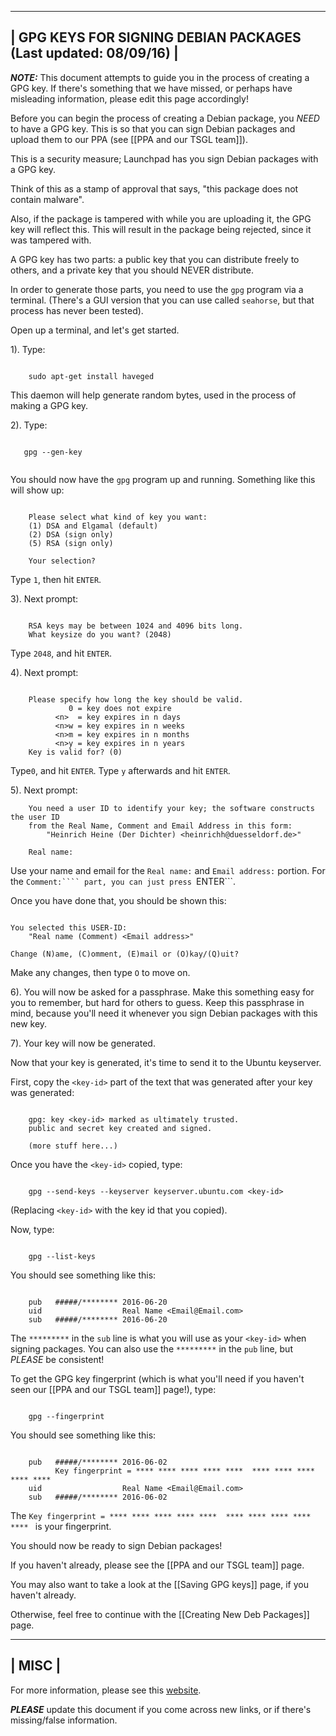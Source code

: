 -----------------------------------------------------------------
| GPG KEYS FOR SIGNING DEBIAN PACKAGES (Last updated: 08/09/16) |
-----------------------------------------------------------------

***NOTE:*** This document attempts to guide you in the process of creating a GPG key. If there's something that we have missed, or perhaps have misleading information, please edit this page accordingly!

Before you can begin the process of creating a Debian package, you *NEED* to have a GPG key. 
This is so that you can sign Debian packages and upload them to our PPA (see [[PPA and our TSGL team]]).

This is a security measure; Launchpad has you sign Debian packages with a GPG key. 

Think of this as a stamp of approval that says, "this package does not contain malware". 

Also, if the package is tampered with while you are uploading it, the GPG key will reflect this. 
This will result in the package being rejected, since it was tampered with. 

A GPG key has two parts: a public key that you can distribute freely to others, and a private key that you should NEVER distribute. 

In order to generate those parts, you need to use the ```gpg``` program via a terminal. (There's a GUI version that you can use called ```seahorse```, but that process has never been tested).

Open up a terminal, and let's get started. 

1). Type:

```

    sudo apt-get install haveged

```

This daemon will help generate random bytes, used in the process of making a GPG key. 

2). Type:

```

   gpg --gen-key
  
```
  
You should now have the ```gpg``` program up and running. Something like this will show up:
    
```

    Please select what kind of key you want:
    (1) DSA and Elgamal (default)
    (2) DSA (sign only)
    (5) RSA (sign only)
    
    Your selection? 

```
       
Type ```1```, then hit ```ENTER```.

3). Next prompt:
    
```

    RSA keys may be between 1024 and 4096 bits long.
    What keysize do you want? (2048) 

```    

Type ```2048```, and hit ```ENTER```.
    
4). Next prompt:

```

    Please specify how long the key should be valid.
             0 = key does not expire
          <n>  = key expires in n days
          <n>w = key expires in n weeks
          <n>m = key expires in n months
          <n>y = key expires in n years
    Key is valid for? (0) 

```

Type```0```, and hit ```ENTER```.
Type ```y``` afterwards and hit ```ENTER```.

5). Next prompt:

```
    You need a user ID to identify your key; the software constructs the user ID
    from the Real Name, Comment and Email Address in this form:
        "Heinrich Heine (Der Dichter) <heinrichh@duesseldorf.de>"
    
    Real name: 

```

Use your name and email for the ```Real name:``` and ```Email address:``` portion.
For the ```Comment:```` part, you can just press ```ENTER```.

Once you have done that, you should be shown this:

```

You selected this USER-ID:
    "Real name (Comment) <Email address>"

Change (N)ame, (C)omment, (E)mail or (O)kay/(Q)uit? 

```

Make any changes, then type ```O``` to move on.


6). You will now be asked for a passphrase. Make this something easy for you to remember, but hard for others to guess. Keep this passphrase in mind, because you'll need it whenever you sign Debian packages with this new key.

7). Your key will now be generated. 

Now that your key is generated, it's time to send it to the Ubuntu keyserver.  

First, copy the ```<key-id>``` part of the text that was generated after your key was generated:

```

    gpg: key <key-id> marked as ultimately trusted.
    public and secret key created and signed. 

    (more stuff here...)

```

Once you have the ```<key-id>``` copied, type:

```

    gpg --send-keys --keyserver keyserver.ubuntu.com <key-id>

```

(Replacing ```<key-id>``` with the key id that you copied).

Now, type:

```

    gpg --list-keys

```

You should see something like this:

```

    pub   #####/******** 2016-06-20
    uid                  Real Name <Email@Email.com>
    sub   #####/******** 2016-06-20

```

The ```*********``` in the ```sub``` line is what you will use as your ```<key-id>``` when signing packages.
You can also use the ```*********``` in the ```pub``` line, but *PLEASE* be consistent!

To get the GPG key fingerprint (which is what you'll need if you haven't seen our [[PPA and our TSGL team]] page!), type:

```

    gpg --fingerprint

```

You should see something like this:

```

    pub   #####/******** 2016-06-02
          Key fingerprint = **** **** **** **** ****  **** **** **** **** ****
    uid                  Real Name <Email@Email.com>
    sub   #####/******** 2016-06-02

```
The ```Key fingerprint = **** **** **** **** ****  **** **** **** **** **** ``` is your fingerprint. 

You should now be ready to sign Debian packages!

If you haven't already, please see the [[PPA and our TSGL team]] page.

You may also want to take a look at the [[Saving GPG keys]] page, if you haven't already.  

Otherwise, feel free to continue with the [[Creating New Deb Packages]] page.

--------
| MISC |
--------

For more information, please see this [website](http://ubuntuforums.org/showthread.php?t=680292).

***PLEASE*** update this document if you come across new links, or if there's missing/false information.